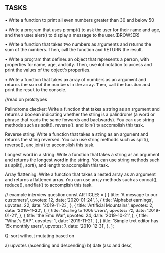 ## TASKS

• Write a function to print all even numbers greater than 30 and below 50

• Write a program that uses prompt() to ask the user for their name and age, and then uses alert() to display a message to the user.(BROWSER)

• Write a function that takes two numbers as arguments and returns the sum of the numbers. Then, call the function and RETURN the result.

• Write a program that defines an object that represents a person, with properties for name, age, and city. Then, use dot notation to access and print the values of the object's properties.

• Write a function that takes an array of numbers as an argument and returns the sum of the numbers in the array. Then, call the function and print the result to the console.

//read on prototypes

Palindrome checker: Write a function that takes a string as an argument and returns a boolean indicating whether the string is a palindrome (a word or phrase that reads the same forwards and backwards). You can use string methods such as split(), reverse(), and join() to accomplish this task.

Reverse string: Write a function that takes a string as an argument and returns the string reversed. You can use string methods such as split(), reverse(), and join() to accomplish this task.

Longest word in a string: Write a function that takes a string as an argument and returns the longest word in the string. You can use string methods such as split(), sort(), and length to accomplish this task.

Array flattening: Write a function that takes a nested array as an argument and returns a flattened array. You can use array methods such as concat(), reduce(), and flat() to accomplish this task.

// example interview question
const ARTICLES = [
{
title: 'A message to our customers',
upvotes: 12,
date: '2020-01-24',
},
{
title: 'Alphabet earnings',
upvotes: 22,
date: '2019-11-23',
},
{
title: 'Artificial Mountains',
upvotes: 2,
date: '2019-11-22',
},
{
title: 'Scaling to 100k Users',
upvotes: 72,
date: '2019-01-21',
},
{
title: 'the Emu War',
upvotes: 24,
date: '2019-10-21',
},
{
title: "What's SAP",
upvotes: 1,
date: '2019-11-21',
},
{
title: 'Simple text editor has 15k monthly users',
upvotes: 7,
date: '2010-12-31',
},
];

Q: sort without mutating based on

a) upvotes (ascending and descending)
b) date (asc and desc)
